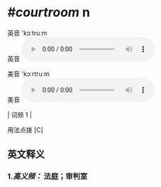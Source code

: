 # ***\#courtroom*** n
英音 'kɔːtruːm  
英音
<audio src="./media/courtroom-B.aac" controls="controls"></audio>

美音 'kɔːrtruːm  
美音
<audio src="./media/courtroom.aac" controls="controls"></audio>



| 词频 1 |  

用法点拨  [C]

英文释义
---
### 1.*高义频：* **法庭；审判室**  


